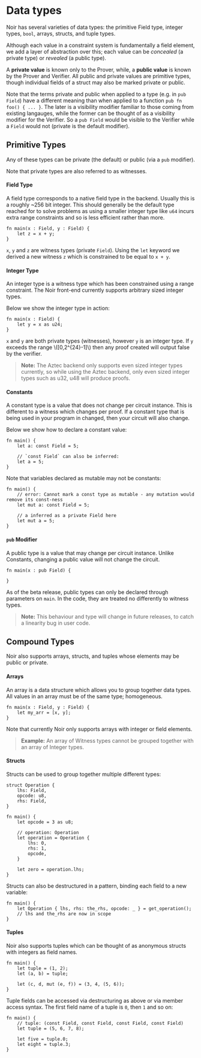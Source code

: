 # Data types

Noir has several varieties of data types: the primitive Field type, integer types, `bool`, arrays, structs, and tuple types.

Although each value in a constraint system is fundamentally a field element, we add a layer of abstraction over this;
each value can be _concealed_ (a private type) or _revealed_ (a public type). 

A **private value** is known only to the Prover, while, a **public value** is known by the Prover and Verifier.
All public and private values are primitive types, though individual
fields of a struct may also be marked private or public.

Note that the terms private and public when applied to a type (e.g. in `pub Field`) have a different meaning than when
applied to a function `pub fn foo() { ... }`. The later is a visibility modifier familiar to those coming from existing
langauges, while the former can be thought of as a visibility modifier for the Verifier. So a `pub Field`
would be visible to the Verifier while a `Field` would not (private is the default modifier).

## Primitive Types

Any of these types can be private (the default) or public (via a `pub` modifier).

Note that private types are also referred to as witnesses.

#### Field Type

A field type corresponds to a native field type in the backend. Usually this is a roughly ~256 bit integer. This
should generally be the default type reached for to solve problems as using a smaller integer type like `u64` incurs
extra range constraints and so is less efficient rather than more.

```rust,noplaypen
fn main(x : Field, y : Field) {
    let z = x + y;
}
```

`x`, `y` and `z` are witness types (private `Field`). Using the `let` keyword we derived a new witness `z` which is constrained to be equal to `x + y`.

#### Integer Type

An integer type is a witness type which has been constrained using a range constraint.
The Noir front-end currently supports arbitrary sized integer types.

Below we show the integer type in action:

```rust,noplaypen
fn main(x : Field) {
    let y = x as u24;
}
```

`x` and `y` are both private types (witnesses), however `y` is an integer type. If `y` exceeds the range \\([0,2^{24}-1]\\)
then any proof created will output false by the verifier.

> **Note:** The Aztec backend only supports even sized integer types currently, so while using the Aztec backend, only even sized integer types such as u32, u48 will produce proofs.

#### Constants

A constant type is a value that does not change per circuit instance. This is different to a witness which changes per proof. If a constant type that is being used in your program in changed, then your circuit will also change.

Below we show how to declare a constant value:

```rust,noplaypen
fn main() {
    let a: const Field = 5;

    // `const Field` can also be inferred:
    let a = 5;
}
```

Note that variables declared as mutable may not be constants:

```rust,noplaypen
fn main() {
    // error: Cannot mark a const type as mutable - any mutation would remove its const-ness
    let mut a: const Field = 5;

    // a inferred as a private Field here
    let mut a = 5;
}
```


#### `pub` Modifier

A public type is a value that may change per circuit instance. Unlike Constants, changing a public value will not change the circuit.

```rust,noplaypen
fn main(x : pub Field) {

}
```
As of the beta release, public types can only be declared through parameters on `main`. In the code, they are treated no differently to witness types. 

> **Note:** This behaviour and type will change in future releases, to catch a linearity bug in user code.

## Compound Types

Noir also supports arrays, structs, and tuples whose elements may be public or private.

#### Arrays 

An array is a data structure which allows you to group together data types. All values in an array must be of the same type; homogeneous. 

```rust,noplaypen
fn main(x : Field, y : Field) {
    let my_arr = [x, y];
}
```

Note that currently Noir only supports arrays with integer or field elements.

> **Example:** An array of Witness types cannot be grouped together with an array of Integer types.

#### Structs

Structs can be used to group together multiple different types:

```rust,noplaypen
struct Operation {
    lhs: Field,
    opcode: u8,
    rhs: Field,
}

fn main() {
    let opcode = 3 as u8;

    // operation: Operation
    let operation = Operation {
        lhs: 0,
        rhs: 1,
        opcode,
    }

    let zero = operation.lhs;
}
```

Structs can also be destructured in a pattern, binding each field to a new variable:

```rust,noplaypen
fn main() {
    let Operation { lhs, rhs: the_rhs, opcode: _ } = get_operation();
    // lhs and the_rhs are now in scope
}
```

#### Tuples

Noir also supports tuples which can be thought of as anonymous structs with integers as 
field names.

```rust,noplaypen
fn main() {
    let tuple = (1, 2);
    let (a, b) = tuple;

    let (c, d, mut (e, f)) = (3, 4, (5, 6));
}
```

Tuple fields can be accessed via destructuring as above or via member access syntax.
The first field name of a tuple is `0`, then `1` and so on:

```
fn main() {
    // tuple: (const Field, const Field, const Field, const Field)
    let tuple = (5, 6, 7, 8);

    let five = tuple.0;
    let eight = tuple.3;
}
```
